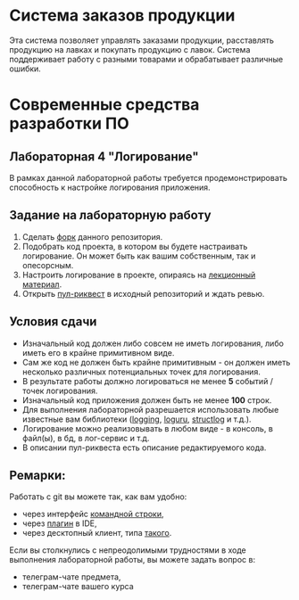 # Система заказов продукции

Эта система позволяет управлять заказами продукции, расставлять продукцию на лавках и покупать продукцию с лавок. Система поддерживает работу с разными товарами и обрабатывает различные ошибки.

# Современные средства разработки ПО
## Лабораторная 4 "Логирование"
В рамках данной лабораторной работы требуется продемонстрировать способность к настройке логирования приложения.
## Задание на лабораторную работу
1. Сделать [форк](https://docs.github.com/en/get-started/quickstart/fork-a-repo) данного репозитория.
2. Подобрать код проекта, в котором вы будете настраивать логирование. Он может быть как вашим собственным, так и опесорсным.
3. Настроить логирование в проекте, опираясь на [лекционный материал](https://github.com/xtrueman/prog_instruments/blob/main/presentations/Logging.pptx).
4. Открыть [пул-риквест](https://docs.github.com/en/pull-requests/collaborating-with-pull-requests/proposing-changes-to-your-work-with-pull-requests/creating-a-pull-request-from-a-fork) в иcходный репозиторий и ждать ревью.
## Условия сдачи
* Изначальный код должен либо совсем не иметь логирования, либо иметь его в крайне примитивном виде.
* Сам же код не должен быть крайне примитивным - он должен иметь несколько различных потенциальных точек для логирования.
* В результате работы должно логироваться не менее **5** событий / точек логирования.
* Изначальный код  приложения должен быть не менее **100** строк.
* Для выполнения лабораторной разрешается использовать любые известные вам библиотеки ([logging](https://docs.python.org/3/library/logging.html), [loguru](https://pypi.org/project/loguru/), [structlog](https://pypi.org/project/structlog/) и т.д.).
* Логирование можно реализовывать в любом виде - в консоль, в файл(ы), в бд, в лог-сервис и т.д.
* В описании пул-риквеста есть описание редактируемого кода.
## Ремарки:
Работать с git вы можете так, как вам удобно:
* через интерфейс [командной строки](https://git-scm.com/book/en/v2/Getting-Started-Installing-Git),
* через [плагин](https://www.jetbrains.com/help/pycharm/set-up-a-git-repository.html#fetch) в IDE,
* через десктопный клиент, типа [такого](https://desktop.github.com/).

Если вы столкнулись с непреодолимыми трудностями в ходе выполнения лабораторной работы, вы можете задать вопрос в:
* телеграм-чате предмета,
* телеграм-чате вашего курса
